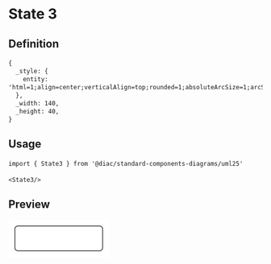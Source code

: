 # State 3

## Definition

```
{
  _style: { 
    entity: 'html=1;align=center;verticalAlign=top;rounded=1;absoluteArcSize=1;arcSize=10;dashed=0;whiteSpace=wrap;',
  },
  _width: 140,
  _height: 40,
}
```

## Usage

```
import { State3 } from '@diac/standard-components-diagrams/uml25'

<State3/>
```

## Preview

<img src="./state-3.png" width="200"/>
